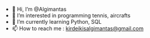 - 👋 Hi, I’m @Algimantas
- 👀 I’m interested in programming tennis, aircrafts
- 🌱 I’m currently learning Python, SQL
- 📫 How to reach me : kirdeikisalgimantas@gmail.com

<!---
Alg1mantas/Alg1mantas is a ✨ special ✨ repository because its `README.md` (this file) appears on your GitHub profile.
You can click the Preview link to take a look at your changes.
--->
